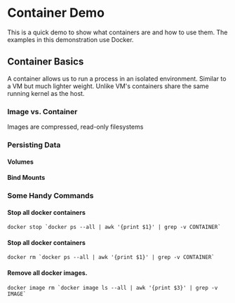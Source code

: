 # Container Demo #

This is a quick demo to show what containers are and how to use them. The examples in this demonstration use Docker. 

## Container Basics ##

A container allows us to run a process in an isolated environment. Similar to a VM but much lighter weight. Unlike VM's containers share the same running kernel as the host.

### Image vs. Container ###
Images are compressed, read-only filesystems


### Persisting Data ###
#### Volumes ####
#### Bind Mounts ####

### Some Handy Commands ###
#### Stop all docker containers ####
```
docker stop `docker ps --all | awk '{print $1}' | grep -v CONTAINER`
```
#### Stop all docker containers ####
```
docker rm `docker ps --all | awk '{print $1}' | grep -v CONTAINER`
```

#### Remove all docker images. ####
```
docker image rm `docker image ls --all | awk '{print $3}' | grep -v IMAGE`
```
